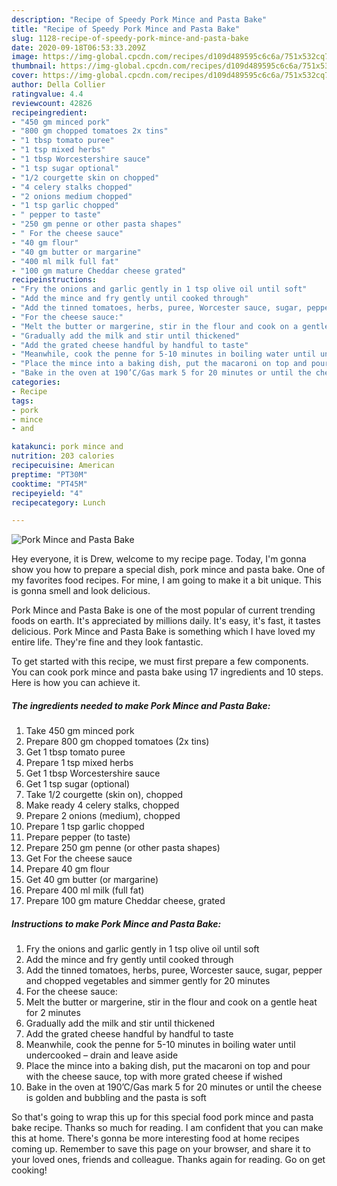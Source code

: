 ```yaml
---
description: "Recipe of Speedy Pork Mince and Pasta Bake"
title: "Recipe of Speedy Pork Mince and Pasta Bake"
slug: 1128-recipe-of-speedy-pork-mince-and-pasta-bake
date: 2020-09-18T06:53:33.209Z
image: https://img-global.cpcdn.com/recipes/d109d489595c6c6a/751x532cq70/pork-mince-and-pasta-bake-recipe-main-photo.jpg
thumbnail: https://img-global.cpcdn.com/recipes/d109d489595c6c6a/751x532cq70/pork-mince-and-pasta-bake-recipe-main-photo.jpg
cover: https://img-global.cpcdn.com/recipes/d109d489595c6c6a/751x532cq70/pork-mince-and-pasta-bake-recipe-main-photo.jpg
author: Della Collier
ratingvalue: 4.4
reviewcount: 42826
recipeingredient:
- "450 gm minced pork"
- "800 gm chopped tomatoes 2x tins"
- "1 tbsp tomato puree"
- "1 tsp mixed herbs"
- "1 tbsp Worcestershire sauce"
- "1 tsp sugar optional"
- "1/2 courgette skin on chopped"
- "4 celery stalks chopped"
- "2 onions medium chopped"
- "1 tsp garlic chopped"
- " pepper to taste"
- "250 gm penne or other pasta shapes"
- " For the cheese sauce"
- "40 gm flour"
- "40 gm butter or margarine"
- "400 ml milk full fat"
- "100 gm mature Cheddar cheese grated"
recipeinstructions:
- "Fry the onions and garlic gently in 1 tsp olive oil until soft"
- "Add the mince and fry gently until cooked through"
- "Add the tinned tomatoes, herbs, puree, Worcester sauce, sugar, pepper and chopped vegetables and simmer gently for 20 minutes"
- "For the cheese sauce:"
- "Melt the butter or margerine, stir in the flour and cook on a gentle heat for 2 minutes"
- "Gradually add the milk and stir until thickened"
- "Add the grated cheese handful by handful to taste"
- "Meanwhile, cook the penne for 5-10 minutes in boiling water until undercooked – drain and leave aside"
- "Place the mince into a baking dish, put the macaroni on top and pour with the cheese sauce, top with more grated cheese if wished"
- "Bake in the oven at 190’C/Gas mark 5 for 20 minutes or until the cheese is golden and bubbling and the pasta is soft"
categories:
- Recipe
tags:
- pork
- mince
- and

katakunci: pork mince and 
nutrition: 203 calories
recipecuisine: American
preptime: "PT30M"
cooktime: "PT45M"
recipeyield: "4"
recipecategory: Lunch

---
```



![Pork Mince and Pasta Bake](https://img-global.cpcdn.com/recipes/d109d489595c6c6a/751x532cq70/pork-mince-and-pasta-bake-recipe-main-photo.jpg)

Hey everyone, it is Drew, welcome to my recipe page. Today, I'm gonna show you how to prepare a special dish, pork mince and pasta bake. One of my favorites food recipes. For mine, I am going to make it a bit unique. This is gonna smell and look delicious.

Pork Mince and Pasta Bake is one of the most popular of current trending foods on earth. It's appreciated by millions daily. It's easy, it's fast, it tastes delicious. Pork Mince and Pasta Bake is something which I have loved my entire life. They're fine and they look fantastic.




To get started with this recipe, we must first prepare a few components. You can cook pork mince and pasta bake using 17 ingredients and 10 steps. Here is how you can achieve it.

<!--inarticleads1-->

##### The ingredients needed to make Pork Mince and Pasta Bake:

1. Take 450 gm minced pork
1. Prepare 800 gm chopped tomatoes (2x tins)
1. Get 1 tbsp tomato puree
1. Prepare 1 tsp mixed herbs
1. Get 1 tbsp Worcestershire sauce
1. Get 1 tsp sugar (optional)
1. Take 1/2 courgette (skin on), chopped
1. Make ready 4 celery stalks, chopped
1. Prepare 2 onions (medium), chopped
1. Prepare 1 tsp garlic chopped
1. Prepare  pepper (to taste)
1. Prepare 250 gm penne (or other pasta shapes)
1. Get  For the cheese sauce
1. Prepare 40 gm flour
1. Get 40 gm butter (or margarine)
1. Prepare 400 ml milk (full fat)
1. Prepare 100 gm mature Cheddar cheese, grated




<!--inarticleads2-->

##### Instructions to make Pork Mince and Pasta Bake:

1. Fry the onions and garlic gently in 1 tsp olive oil until soft
1. Add the mince and fry gently until cooked through
1. Add the tinned tomatoes, herbs, puree, Worcester sauce, sugar, pepper and chopped vegetables and simmer gently for 20 minutes
1. For the cheese sauce:
1. Melt the butter or margerine, stir in the flour and cook on a gentle heat for 2 minutes
1. Gradually add the milk and stir until thickened
1. Add the grated cheese handful by handful to taste
1. Meanwhile, cook the penne for 5-10 minutes in boiling water until undercooked – drain and leave aside
1. Place the mince into a baking dish, put the macaroni on top and pour with the cheese sauce, top with more grated cheese if wished
1. Bake in the oven at 190’C/Gas mark 5 for 20 minutes or until the cheese is golden and bubbling and the pasta is soft




So that's going to wrap this up for this special food pork mince and pasta bake recipe. Thanks so much for reading. I am confident that you can make this at home. There's gonna be more interesting food at home recipes coming up. Remember to save this page on your browser, and share it to your loved ones, friends and colleague. Thanks again for reading. Go on get cooking!

